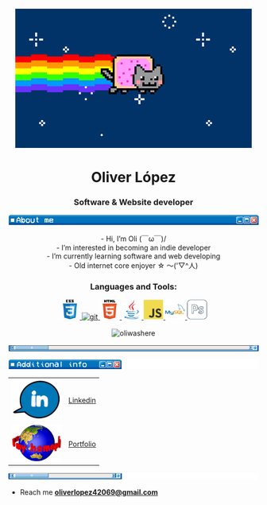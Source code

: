 <p align="center">
  <img src="https://github.com/Oliwashere/pruebasreadme/blob/main/ezgif-1-b6b58f836f.gif" />
</p>

<h1 align="center">Oliver López</h1>
<h3 align="center">Software & Website developer</h3>

<p align="center">
  <img src="https://github.com/Oliwashere/pruebasreadme/blob/main/Sin%20t%C3%ADtulo-1.png" />
</p>
<p align="center">
-  Hi, I’m Oli (￣ω￣)/
<br>-  I’m interested in becoming an indie developer
<br>-  I’m currently learning software and web developing
<br>-  Old internet core enjoyer 	☆ ～('▽^人)
</p>

<h3 align="center">Languages and Tools:</h3>
<p align="center"> <a href="https://www.w3schools.com/css/" target="_blank" rel="noreferrer"> <img src="https://raw.githubusercontent.com/devicons/devicon/master/icons/css3/css3-original-wordmark.svg" alt="css3" width="40" height="40"/> </a> <a href="https://git-scm.com/" target="_blank" rel="noreferrer"> <img src="https://www.vectorlogo.zone/logos/git-scm/git-scm-icon.svg" alt="git" width="40" height="40"/> </a> <a href="https://www.w3.org/html/" target="_blank" rel="noreferrer"> <img src="https://raw.githubusercontent.com/devicons/devicon/master/icons/html5/html5-original-wordmark.svg" alt="html5" width="40" height="40"/> </a> <a href="https://www.java.com" target="_blank" rel="noreferrer"> <img src="https://raw.githubusercontent.com/devicons/devicon/master/icons/java/java-original.svg" alt="java" width="40" height="40"/> </a> <a href="https://developer.mozilla.org/en-US/docs/Web/JavaScript" target="_blank" rel="noreferrer"> <img src="https://raw.githubusercontent.com/devicons/devicon/master/icons/javascript/javascript-original.svg" alt="javascript" width="40" height="40"/> </a> <a href="https://www.mysql.com/" target="_blank" rel="noreferrer"> <img src="https://raw.githubusercontent.com/devicons/devicon/master/icons/mysql/mysql-original-wordmark.svg" alt="mysql" width="40" height="40"/> </a> <a href="https://www.photoshop.com/en" target="_blank" rel="noreferrer"> <img src="https://raw.githubusercontent.com/devicons/devicon/master/icons/photoshop/photoshop-line.svg" alt="photoshop" width="40" height="40"/> </a> </p>

<p align="center"><img align="center" src="https://github-readme-stats.vercel.app/api/top-langs?username=oliwashere&show_icons=true&locale=en&layout=compact" alt="oliwashere" /></p>

<p align="center">
  <img src="https://github.com/Oliwashere/pruebasreadme/blob/main/Sin%20t%C3%ADtulo-2.png" />
</p>

<p align="center">
  <img src="https://github.com/Oliwashere/pruebasreadme/blob/main/Additionalinfo.png" />
</p>

<table>
  <tr>
    <td>
      <a href="https://www.linkedin.com/in/oliver-eduardo-l%C3%B3pez-p%C3%A9rez-3a05a5316/" target="_blank">
        <img src="https://github.com/Oliwashere/pruebasreadme/blob/main/linkedin.gif" width="100" />
      </a>
    </td>
    <td>
      <a href="https://www.linkedin.com/in/oliver-eduardo-l%C3%B3pez-p%C3%A9rez-3a05a5316/" target="_blank">Linkedin</a>
    </td>
  </tr>
  <tr>
    <td>
      <a href="https://www.tu-portfolio.com" target="_blank">
        <img src="https://github.com/Oliwashere/pruebasreadme/blob/main/ezgif-4-6b49d34662.gif" width="100" />
      </a>
    </td>
    <td>
      <a href="https://www.tu-portfolio.com" target="_blank">Portfolio</a>
    </td>
  </tr>
</table>


<p align="center">
  <img src="https://github.com/Oliwashere/pruebasreadme/blob/main/Bottom2.png" />
</p>

- Reach me **oliverlopez42069@gmail.com**
